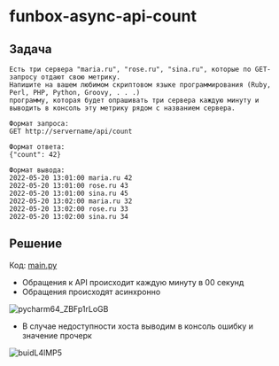 # funbox-async-api-count

## Задача
```
Есть три сервера "maria.ru", "rose.ru", "sina.ru", которые по GET-запросу отдают свою метрику.
Напишите на вашем любимом скриптовом языке программирования (Ruby, Perl, PHP, Python, Groovy, . . .)
программу, которая будет опрашивать три сервера каждую минуту и выводить в консоль эту метрику рядом с названием сервера.

Формат запроса:
GET http://servername/api/count

Формат ответа:
{"count": 42}

Формат вывода:
2022-05-20 13:01:00 maria.ru 42
2022-05-20 13:01:00 rose.ru 43
2022-05-20 13:01:00 sina.ru 45
2022-05-20 13:02:00 maria.ru 32
2022-05-20 13:02:00 rose.ru 33
2022-05-20 13:02:00 sina.ru 34
```

## Решение

Код: [main.py](https://github.com/bgelov/funbox-async-api-count/blob/main/main.py)

- Обращения к API происходит каждую минуту в 00 секунд
- Обращения происходят асинхронно

![pycharm64_ZBFp1rLoGB](https://github.com/bgelov/funbox-async-api-count/assets/5302940/9d7c4b49-6dc9-46dd-98c1-a3d40e5c93e4)

- В случае недоступности хоста выводим в консоль ошибку и значение прочерк

![buidL4lMP5](https://github.com/bgelov/funbox-async-api-count/assets/5302940/091526d1-94d2-4aa3-bfe1-942976135a0b)
